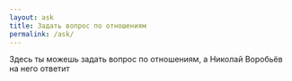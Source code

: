```yaml
---
layout: ask
title: Задать вопрос по отношениям
permalink: /ask/
---
```


Здесь ты можешь задать вопрос по отношениям, а Николай Воробьёв на него ответит
